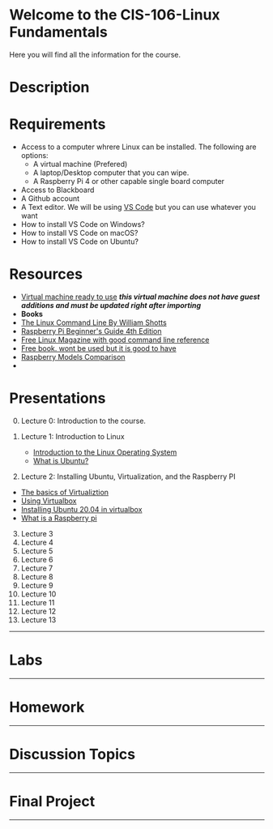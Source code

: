 # Welcome to the CIS-106-Linux Fundamentals
Here you will find all the information for the course.
# Description
# Requirements
* Access to a computer whrere Linux can be installed. The following are options:
  * A virtual machine (Prefered)
  * A laptop/Desktop computer that you can wipe.
  * A Raspberry Pi 4 or other capable single board computer
* Access to Blackboard
* A Github account
* A Text editor. We will be using [VS Code](https://code.visualstudio.com/) but you can use whatever you want
* How to install VS Code on Windows?
* How to install VS Code on macOS?
* How to install VS Code on Ubuntu?

# Resources
* [Virtual machine ready to use](https://linkhere.com)
***this virtual machine does not have guest additions and must be updated right after importing***
* **Books** 
* [The Linux Command Line By William Shotts](https://sourceforge.net/projects/linuxcommand/files/TLCL/19.01/TLCL-19.01.pdf/download)
* [Raspberry Pi Beginner's Guide 4th Edition](https://magpi.raspberrypi.org/books/beginners-guide-4th-ed) 
* [Free Linux Magazine with good command line reference](https://www.raspberrypi.org/magpi-issues/Essentials_Bash_v2.pdf)
* [Free book. wont be used but it is good to have](http://www.it-docs.net/ddata/900.pdf)
* [Raspberry Models Comparison](https://socialcompare.com/en/comparison/raspberrypi-models-comparison)
* 
# Presentations
0. Lecture 0: Introduction to the course. 
1. Lecture 1: Introduction to Linux
   * [Introduction to the Linux Operating System](https://docs.google.com/presentation/d/e/2PACX-1vRz0o9wE9BNy4cIDmUBcA9G-YNtPq-P4kDoIEoLPntOhMA_mek9Ems9ip1BsXjevJrKVVa3gb6qPOct/pub?start=false&loop=false&delayms=3000&slide=id.g418ddefa4d_0_31)
   * [What is Ubuntu?](https://docs.google.com/presentation/d/e/2PACX-1vSC9YRs8z1pgbOFsXzF7yp3BWtBfv2kJVNVZrMiX4BtgHNK_A3IaCULIs7SmW3LW9b_Cu-sQIVUdxqI/pub?start=false&loop=false&delayms=3000&slide=id.g8fbc7d3744_0_0)

2. Lecture 2: Installing Ubuntu, Virtualization, and the Raspberry PI
* [The basics of Virtualiztion](https://docs.google.com/presentation/d/e/2PACX-1vSwjKH4jswd7r2OV_C-b4K1LJlAhdScHVvgDAtZgb1J6kpPoYkQIxZpjYqg_4bbPClbh85VVvbKzJV1/pub?start=false&loop=false&delayms=3000&slide=id.p1)
* [Using Virtualbox](https://docs.google.com/presentation/d/e/2PACX-1vTwJsImCvHoM2mQX6c5E2J11NPKGE90ip6kWV_LMPDCKQTG1QtcKTUGmsqkV1vKXdCUFtz66qan4PjJ/pub?start=false&loop=false&delayms=3000&slide=id.p)
* [Installing Ubuntu 20.04 in virtualbox](https://docs.google.com/presentation/d/e/2PACX-1vQVjjsIYAyyDF9-yjC4tpfuKwFz3HPGCTFUH4KkUMeE7Ka7A_TD60kv-bx4wcReZGbqAp_KnbS260oZ/pub?start=false&loop=false&delayms=3000&slide=id.g52c6da636c_0_0)
* [What is a Raspberry pi](https://docs.google.com/presentation/d/e/2PACX-1vRf9IwAdDKGgJHC--ZSUbbdhcs7cQESeBB0wZsJJljZdUY0jHdVI9YYLmYEGeBKFucl2vPRvf8v6i3k/pub?start=false&loop=false&delayms=3000&slide=id.p)

3. Lecture 3
4. Lecture 4
5. Lecture 5
6. Lecture 6
7. Lecture 7
8. Lecture 8
9.  Lecture 9
10. Lecture 10
11. Lecture 11
12. Lecture 12
13. Lecture 13
---
# Labs

---
# Homework

---
# Discussion Topics

---

# Final Project

---
